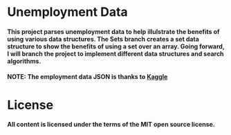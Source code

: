 # Unemployment Data 

#### This project parses unemployment data to help illulstrate the benefits of using various data structures. The Sets branch creates a set data structure to show the benefits of using a set over an array. Going forward, I will branch the project to implement different data structures and search algorithms. 

#### NOTE: The employment data JSON is thanks to [Kaggle](https://www.kaggle.com/)


# License
#### All content is licensed under the terms of the MIT open source license.